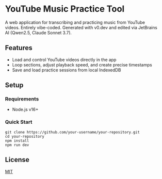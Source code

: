 # YouTube Music Practice Tool

A web application for transcribing and practicing music from YouTube videos.
Entirely vibe-coded. Generated with v0.dev and edited via JetBrains AI (Qwen2.5, Claude Sonnet 3.7).

## Features

- Load and control YouTube videos directly in the app
- Loop sections, adjust playback speed, and create precise timestamps
- Save and load practice sessions from local IndexedDB

## Setup

### Requirements
- Node.js v16+

### Quick Start
```
git clone https://github.com/your-username/your-repository.git
cd your-repository
npm install
npm run dev
```

## License

[MIT](./LICENSE)